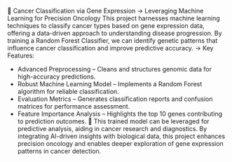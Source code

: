 🔬 Cancer Classification via Gene Expression
-> Leveraging Machine Learning for Precision Oncology
This project harnesses machine learning techniques to classify cancer types based on gene expression data, offering a data-driven approach to understanding disease progression. By training a Random Forest Classifier, we can identify genetic patterns that influence cancer classification and improve predictive accuracy.
-> Key Features:
- Advanced Preprocessing – Cleans and structures genomic data for high-accuracy predictions.
- Robust Machine Learning Model – Implements a Random Forest algorithm for reliable classification.
- Evaluation Metrics – Generates classification reports and confusion matrices for performance assessment.
- Feature Importance Analysis – Highlights the top 10 genes contributing to prediction outcomes.
📁 This trained model can be leveraged for predictive analysis, aiding in cancer research and diagnostics.
By integrating AI-driven insights with biological data, this project enhances precision oncology and enables deeper exploration of gene expression patterns in cancer detection.
